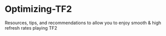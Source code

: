 # Optimizing-TF2
Resources, tips, and recommendations to allow you to enjoy smooth &amp; high refresh rates playing TF2
